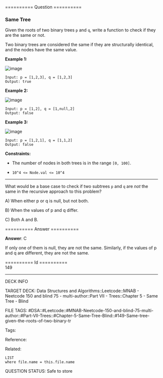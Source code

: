 ========== Question ==========  

### Same Tree

Given the roots of two binary trees `p` and `q`, write a function to check if they are the same or not.

Two binary trees are considered the same if they are structurally identical, and the nodes have the same value.

**Example 1:**

![image](https://imagedelivery.net/CLfkmk9Wzy8_9HRyug4EVA/1168b33f-0718-49d2-3991-d2e92b1ae500/public)

```
Input: p = [1,2,3], q = [1,2,3]
Output: true
```

**Example 2:**

![image](https://imagedelivery.net/CLfkmk9Wzy8_9HRyug4EVA/753a6eeb-7153-4c61-096f-438a4ccd9400/public)

```
Input: p = [1,2], q = [1,null,2]
Output: false
```

**Example 3:**

![image](https://imagedelivery.net/CLfkmk9Wzy8_9HRyug4EVA/76cda15a-858b-4702-d319-badd1fb6da00/public)

```
Input: p = [1,2,1], q = [1,1,2]
Output: false
```

**Constraints:**

-   The number of nodes in both trees is in the range `[0, 100]`.

-   `10^4 <= Node.val <= 10^4`

---

What would be a base case to check if two subtrees `p` and `q` are _not_ the same in the recursive approach to this problem?

A) When either p or q is null, but not both.

B) When the values of p and q differ.

C) Both A and B.  

========== Answer ==========  

**Answer**: C

If only one of them is null, they are not the same. Similarly, if the values of p and q are different, they are not the same.

========== Id ==========  
149

---

DECK INFO

TARGET DECK: Data Structures and Algorithms::Leetcode::MNAB - Neetcode 150 and blind 75 - multi-author::Part VII - Trees::Chapter 5 - Same Tree - Blind

FILE TAGS: #DSA::#Leetcode::#MNAB-Neetcode-150-and-blind-75-multi-author::#Part-VII-Trees::#Chapter-5-Same-Tree-Blind::#149-Same-tree-given-the-roots-of-two-binary-tr

Tags:

Reference:

Related:

```dataview
LIST
where file.name = this.file.name
```

QUESTION STATUS: Safe to store
